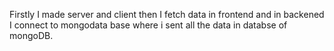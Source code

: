 Firstly I made server and client then I fetch data in frontend and in backened I connect to mongodata base where i sent all the data in databse of mongoDB.
